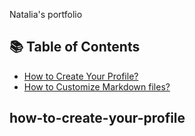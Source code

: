 Natalia's portfolio
## 📚 Table of Contents
- [How to Create Your Profile?](#how-to-create-your-profile)
- [How to Customize Markdown files?](#how-to-customize-markdown-files)

## how-to-create-your-profile
